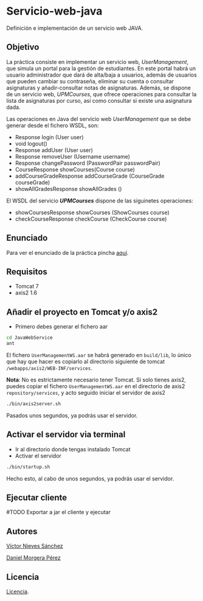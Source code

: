 # Servicio-web-java
Definición e implementación de un servicio web JAVA.

## Objetivo
La práctica consiste en implementar un servicio web, _UserManagement_, que simula un portal para la gestión de estudiantes. En este portal habrá un usuario administrador que dará de alta/baja a usuarios, además de usuarios que pueden cambiar su contraseña, eliminar su cuenta o consultar asignaturas y añadir-consultar notas de asignaturas. Además, se dispone de un servicio web, _UPMCourses_, que ofrece operaciones para consultar la lista de asignaturas por curso, así como consultar si existe una asignatura dada.

Las operaciones en Java del servicio web _UserManagement_ que se debe generar desde el fichero WSDL, son:
- Response login (User user)
- void logout()
- Response addUser (User user)
- Response removeUser (Username username)
- Response changePassword (PasswordPair passwordPair)
- CourseResponse showCourses(Course course)
- addCourseGradeResponse addCourseGrade (CourseGrade courseGrade)
- showAllGradesResponse showAllGrades ()

El WSDL del servicio **_UPMCourses_** dispone de las siguinetes operaciones:
- showCoursesResponse showCourses (ShowCourses course)
- checkCourseResponse checkCourse (CheckCourse course) 

## Enunciado
Para ver el enunciado de la práctica pincha [aquí](/doc/PracticaSW2019.pdf).

## Requisitos
- Tomcat 7
- axis2 1.6

## Añadir el proyecto en Tomcat y/o axis2
- Primero debes generar el fichero aar
```sh
cd JavaWebService
ant
```
El fichero `UserManagementWS.aar` se habrá generado en `build/lib`, lo único que hay que hacer es copiarlo al directorio siguiente de tomcat `/webapps/axis2/WEB-INF/services`.

**Nota**: No es estrictamente necesario tener Tomcat. Si solo tienes axis2, puedes copiar el fichero `UserManagementWS.aar` en el directorio de axis2 `repository/services`, y acto seguido iniciar el servidor de axis2
```sh
./bin/axis2server.sh
```
Pasados unos segundos, ya podrás usar el servidor.

## Activar el servidor via terminal
- Ir al directorio donde tengas instalado Tomcat
- Activar el servidor
```sh
./bin/startup.sh
```
Hecho esto, al cabo de unos segundos, ya podrás usar el servidor.

## Ejecutar cliente
\#TODO Exportar a jar el cliente y ejecutar

## Autores
[Víctor Nieves Sánchez](https://twitter.com/VictorNS69)

[Daniel Morgera Pérez](https://github.com/dmorgera)

## Licencia
[Licencia](/LICENSE).
